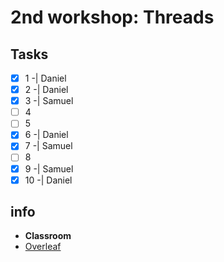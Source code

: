 # 2nd workshop: Threads
## Tasks
- [x] 1 -| Daniel
- [x] 2 -| Daniel
- [X] 3 -| Samuel
- [ ] 4
- [ ] 5
- [x] 6 -| Daniel
- [x] 7 -| Samuel
- [ ]  8
- [x] 9 -| Samuel
- [x] 10 -| Daniel

## info
- **Classroom**
- [Overleaf](https://www.overleaf.com/6945391356jxszfwphdmjq#572718)
